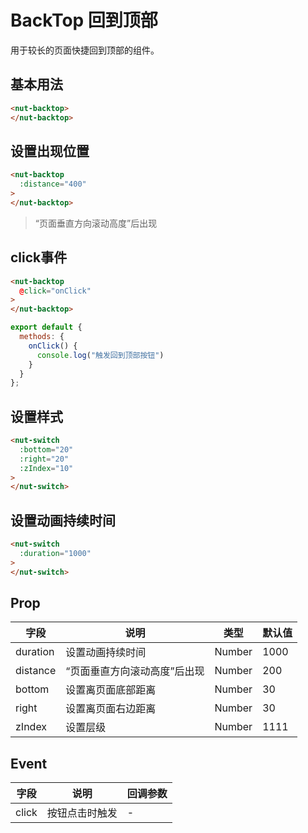 # BackTop 回到顶部

用于较长的页面快捷回到顶部的组件。

## 基本用法

```html
<nut-backtop>
</nut-backtop>
```

## 设置出现位置

```html
<nut-backtop 
  :distance="400"
>
</nut-backtop>
```

> “页面垂直方向滚动高度”后出现

## click事件

```html
<nut-backtop 
  @click="onClick"
>
</nut-backtop>
```

```javascript
export default {
  methods: {
    onClick() {
      console.log("触发回到顶部按钮")
    }
  }
};
```

## 设置样式
```html
<nut-switch 
  :bottom="20"
  :right="20"
  :zIndex="10"
>
</nut-switch>
```


## 设置动画持续时间
```html
<nut-switch 
  :duration="1000"  
>
</nut-switch>
```


## Prop

| 字段 | 说明 | 类型 | 默认值
|----- | ----- | ----- | ----- 
| duration | 设置动画持续时间 | Number | 1000
| distance | “页面垂直方向滚动高度”后出现 | Number | 200
| bottom | 设置离页面底部距离 | Number | 30
| right | 设置离页面右边距离 | Number | 30
| zIndex | 设置层级 | Number | 1111

## Event
| 字段 | 说明 | 回调参数 
|----- | ----- | ----- 
| click | 按钮点击时触发 | -